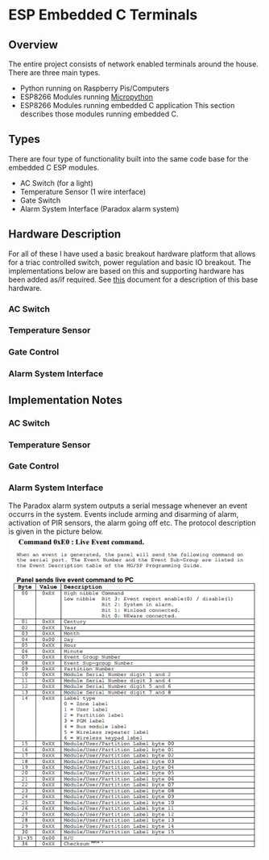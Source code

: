 # ESP Embedded C Terminals
## Overview
The entire project consists of network enabled terminals around the house. There are three main types.
* Python running on Raspberry Pis/Computers
* ESP8266 Modules running [Micropython](https://micropython.org/)
* ESP8266 Modules running embedded C application
This section describes those modules running embedded C.

## Types
There are four type of functionality built into the same code base for the embedded C ESP modules.
* AC Switch (for a light)
* Temperature Sensor (1 wire interface)
* Gate Switch
* Alarm System Interface (Paradox alarm system)

## Hardware Description
For all of these I have used a basic breakout hardware platform that allows for a triac controlled switch, power regulation and basic IO breakout. The implementations below are based on this and supporting hardware has been added as/if required. See [this](https://github.com/haemishkyd/KydHome/blob/master/Doc/ESP-Switch-Board.pdf) document for a description of this base hardware.
### AC Switch

### Temperature Sensor

### Gate Control

### Alarm System Interface

## Implementation Notes
### AC Switch

### Temperature Sensor

### Gate Control

### Alarm System Interface
The Paradox alarm system outputs a serial message whenever an event occurrs in the system. Events include arming and disarming of alarm, activation of PIR sensors, the alarm going off etc. The protocol description is given in the picture below.
![Paradox Serial](https://github.com/haemishkyd/KydHome/blob/master/Doc/kydhome_img/paradox_serial.png)
